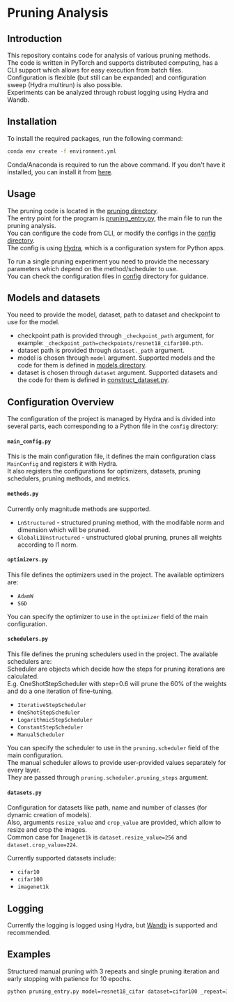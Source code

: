 # Pruning Analysis

## Introduction
This repository contains code for analysis of various pruning methods.\
The code is written in PyTorch and supports distributed computing, has a CLI support which allows for easy execution from batch files.\
Configuration is flexible (but still can be expanded) and configuration sweep (Hydra multirun) is also possible.\
Experiments can be analyzed through robust logging using Hydra and Wandb.

## Installation
To install the required packages, run the following command:
```bash
conda env create -f environment.yml
```
Conda/Anaconda is required to run the above command. If you don't have it installed, you can install it from [here](https://www.anaconda.com/products/distribution).

## Usage
The pruning code is located in the [pruning directory](pruning).\
The entry point for the program is [pruning_entry.py](pruning/pruning_entry.py), the main file to run the pruning analysis. \
You can configure the code from CLI, or modify the configs in the [config directory](pruning/config).\
The config is using [Hydra](https://hydra.cc/), which is  a configuration system for Python apps.

To run a single pruning experiment you need to provide the necessary parameters which depend on the method/scheduler to use.\
You can check the configuration files in [config](pruning/config) directory for guidance.

## Models and datasets
You need to provide the model, dataset, path to dataset and checkpoint to use for the model.

- checkpoint path is provided through `_checkpoint_path` argument, for example: `_checkpoint_path=checkpoints/resnet18_cifar100.pth`.
- dataset path is provided through `dataset._path` argument.
- model is chosen through `model` argument. Supported models and the code for them is defined in [models directory](pruning/architecture/models).
- dataset is chosen through `dataset` argument. Supported datasets and the code for them is defined in [construct_dataset.py](pruning/architecture/construct_dataset.py).

## Configuration Overview

The configuration of the project is managed by Hydra and is divided into several parts, each corresponding to a Python file in the `config` directory:

#### `main_config.py`

This is the main configuration file, it defines the main configuration class `MainConfig` and registers it with Hydra.\
It also registers the configurations for optimizers, datasets, pruning schedulers, pruning methods, and metrics.

#### `methods.py`

Currently only magnitude methods are supported.
- `LnStructured` - structured pruning method, with the modifable norm and dimension which will be pruned.
- `GlobalL1Unstructured` - unstructured global pruning, prunes all weights according to l1 norm.

#### `optimizers.py`

This file defines the optimizers used in the project. The available optimizers are:

- `AdamW`
- `SGD`

You can specify the optimizer to use in the `optimizer` field of the main configuration.

#### `schedulers.py`

This file defines the pruning schedulers used in the project. The available schedulers are:\
Scheduler are objects which decide how the steps for pruning iterations are calculated.\
E.g. OneShotStepScheduler with step=0.6 will prune the 60% of the weights and do a one iteration of fine-tuning.

- `IterativeStepScheduler` 
- `OneShotStepScheduler`
- `LogarithmicStepScheduler`
- `ConstantStepScheduler`
- `ManualScheduler`

You can specify the scheduler to use in the `pruning.scheduler` field of the main configuration.\
The manual scheduler allows to provide user-provided values separately for every layer.\
They are passed through `pruning.scheduler.pruning_steps` argument.

#### `datasets.py`
Configuration for datasets like path, name and number of classes (for dynamic creation of models).\
Also, arguments `resize_value` and `crop_value` are provided, which allow to resize and crop the images.\
Common case for `Imagenet1k` is `dataset.resize_value=256` and `dataset.crop_value=224`.

Currently supported datasets include:
- `cifar10`
- `cifar100`
- `imagenet1k`

## Logging
Currently the logging is logged using Hydra, but [Wandb](https://wandb.ai/site) is supported and recommended.

## Examples

Structured manual pruning with 3 repeats and single pruning iteration and early stopping with patience for 10 epochs.
```bash
python pruning_entry.py model=resnet18_cifar dataset=cifar100 _repeat=3 optimizer=sgd optimizer.learning_rate=0.001 _checkpoint_path=checkpoints/resnet18_cifar100.pth pruning.scheduler=manual pruning.finetune_epochs=100 dataloaders.batch_size=256 pruning.method=ln_structured 'pruning.scheduler.pruning_steps=[[0.0, 0.2, 0.2, 0.2, 0.2, 0.5, 0.5, 0.5, 0.5, 0.6, 0.6, 0.6, 0.6, 0.6, 0.6, 0.6, 0.6, 0.0]]' pruning.method.norm=2 early_stopper.enabled=True early_stopper.patience=10 
```

